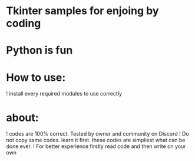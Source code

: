 # Tkinter samples for enjoing by coding
# Python is fun
# How to use:
! install every required modules to use correctly 
# about:
! codes are 100% correct. Tested by owner and community on Discord
! Do not copy same codes. learn it first. these codes are simpliest what can be done ever.
! For better experience firstly read code and then write on your own
